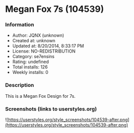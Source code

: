 # Megan Fox 7s (104539)

### Information
- Author: JQNX (unknown)
- Created at: unknown
- Updated at: 8/20/2014, 8:33:17 PM
- License: NO-REDISTRIBUTION
- Category: se7ensins
- Rating: undefined
- Total installs: 126
- Weekly installs: 0


### Description
This is a Megan Fox Design for 7s.


### Screenshots (links to userstyles.org)
![https://userstyles.org/style_screenshots/104539-after.png](https://userstyles.org/style_screenshots/104539-after.png)


